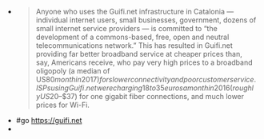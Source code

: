 - >Anyone who uses the Guifi.net infrastructure in Catalonia — individual
  internet users, small businesses, government, dozens of small
  internet service providers — is committed to “the development of a
  commons-based, free, open and neutral telecommunications network.”
  This has resulted in Guifi.net providing far better broadband service at
  cheaper prices than, say, Americans receive, who pay very high prices
  to a broadband oligopoly (a median of US$80 month in 2017) for
  slower connectivity and poor customer service. ISPs using Guifi.net
  were charging 18 to 35 euros a month in 2016 (roughly US$20–$37)
  for one gigabit fiber connections, and much lower prices for Wi-Fi.
- #go https://guifi.net
-